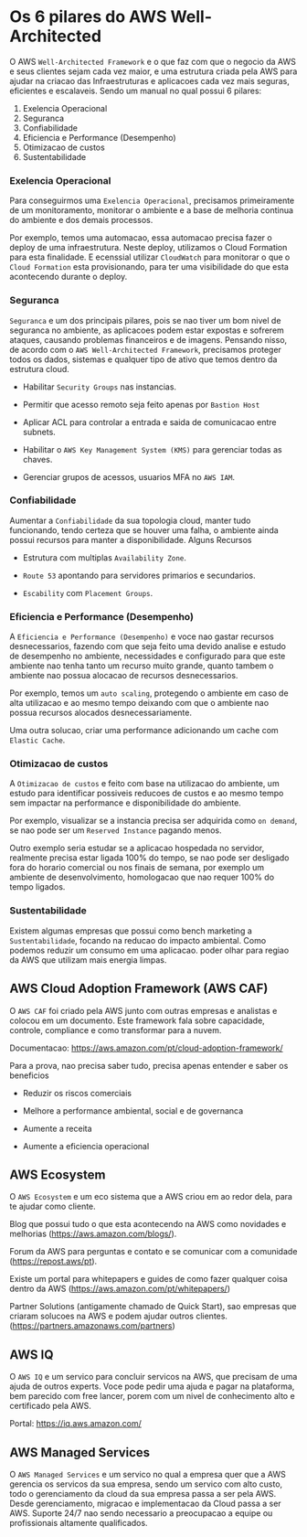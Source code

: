 # Os 6 pilares do AWS Well-Architected
O AWS `Well-Architected Framework` e o que faz com que o negocio da AWS e seus clientes sejam cada vez maior, e uma estrutura criada pela AWS para ajudar na criacao das Infraestruturas e aplicacoes cada vez mais seguras, eficientes e escalaveis. Sendo um manual no qual possui 6 pilares:
1. Exelencia Operacional
2. Seguranca
3. Confiabilidade
4. Eficiencia e Performance (Desempenho)
5. Otimizacao de custos
6. Sustentabilidade

### Exelencia Operacional
Para conseguirmos uma `Exelencia Operacional`, precisamos primeiramente de um monitoramento, monitorar o ambiente e a base de melhoria continua do ambiente e dos demais processos.

Por exemplo, temos uma automacao, essa automacao precisa fazer o deploy de uma infraestrutura. Neste deploy, utilizamos o Cloud Formation para esta finalidade. E ecenssial utilizar `CloudWatch` para monitorar o que o `Cloud Formation` esta provisionando, para ter uma visibilidade do que esta acontecendo durante o deploy.


### Seguranca
`Seguranca` e um dos principais pilares, pois se nao tiver um bom nivel de seguranca no ambiente, as aplicacoes podem estar expostas e sofrerem ataques, causando problemas financeiros e de imagens. Pensando nisso, de acordo com o `AWS Well-Architected Framework`, precisamos proteger todos os dados, sistemas e qualquer tipo de ativo que temos dentro da estrutura cloud.

* Habilitar `Security Groups` nas instancias.

* Permitir que acesso remoto seja feito apenas por `Bastion Host`

* Aplicar ACL para controlar a entrada e saida de comunicacao entre subnets.

* Habilitar o `AWS Key Management System (KMS)` para gerenciar todas as chaves.

* Gerenciar grupos de acessos, usuarios MFA no `AWS IAM`.


### Confiabilidade
Aumentar a `Confiabilidade` da sua topologia cloud, manter tudo funcionando, tendo certeza que se houver uma falha, o ambiente ainda possui recursos para manter a disponibilidade. Alguns Recursos 

* Estrutura com multiplas `Availability Zone`.

* `Route 53` apontando para servidores primarios e secundarios.

* `Escability` com `Placement Groups`.


### Eficiencia e Performance (Desempenho)
A `Eficiencia e Performance (Desempenho)` e voce nao gastar recursos desnecessarios, fazendo com que seja feito uma devido analise e estudo de desempenho no ambiente, necessidades e configurado para que este ambiente nao tenha tanto um recurso muito grande, quanto tambem o ambiente nao possua alocacao de recursos desnecessarios.

Por exemplo, temos um `auto scaling`, protegendo o ambiente em caso de alta utilizacao e ao mesmo tempo deixando com que o ambiente nao possua recursos alocados desnecessariamente.

Uma outra solucao, criar uma performance adicionando um cache com `Elastic Cache`.


### Otimizacao de custos
A `Otimizacao de custos` e feito com base na utilizacao do ambiente, um estudo para identificar possiveis reducoes de custos e ao mesmo tempo sem impactar na performance e disponibilidade do ambiente.

Por exemplo, visualizar se a instancia precisa ser adquirida como `on demand`, se nao pode ser um `Reserved Instance` pagando menos.

Outro exemplo seria estudar se a aplicacao hospedada no servidor, realmente precisa estar ligada 100% do tempo, se nao pode ser desligado fora do horario comercial ou nos finais de semana, por exemplo um ambiente de desenvolvimento, homologacao que nao requer 100% do tempo ligados.


### Sustentabilidade
Existem algumas empresas que possui como bench marketing a `Sustentabilidade`, focando na reducao do impacto ambiental. Como podemos reduzir um consumo em uma aplicacao. poder olhar para regiao da AWS que utilizam mais energia limpas.


## AWS Cloud Adoption Framework (AWS CAF)
O `AWS CAF` foi criado pela AWS junto com outras empresas e analistas e colocou em um documento. Este framework fala sobre capacidade, controle, compliance e como transformar para a nuvem.

Documentacao: https://aws.amazon.com/pt/cloud-adoption-framework/

Para a prova, nao precisa saber tudo, precisa apenas entender e saber os beneficios

* Reduzir os riscos comerciais

* Melhore a performance ambiental, social e de governanca

* Aumente a receita

* Aumente a eficiencia operacional


## AWS Ecosystem
O `AWS Ecosystem` e um eco sistema que a AWS criou em ao redor dela, para te ajudar como cliente.

Blog que possui tudo o que esta acontecendo na AWS como novidades e melhorias (https://aws.amazon.com/blogs/).

Forum da AWS para perguntas e contato e se comunicar com a comunidade (https://repost.aws/pt).

Existe um portal para whitepapers e guides de como fazer qualquer coisa dentro da AWS (https://aws.amazon.com/pt/whitepapers/)

Partner Solutions (antigamente chamado de Quick Start), sao empresas que criaram solucoes na AWS e podem ajudar outros clientes. (https://partners.amazonaws.com/partners)


## AWS IQ
O `AWS IQ` e um servico para concluir servicos na AWS, que precisam de uma ajuda de outros experts. Voce pode pedir uma ajuda e pagar na plataforma, bem parecido com free lancer, porem com um nivel de conhecimento alto e certificado pela AWS.

Portal: https://iq.aws.amazon.com/


## AWS Managed Services
O `AWS Managed Services` e um servico no qual a empresa quer que a AWS gerencia os servicos da sua empresa, sendo um servico com alto custo, todo o gerenciamento da cloud da sua empresa passa a ser pela AWS. Desde gerenciamento, migracao e implementacao da Cloud passa a ser AWS. Suporte 24/7 nao sendo necessario a preocupacao a equipe ou profissionais altamente qualificados.